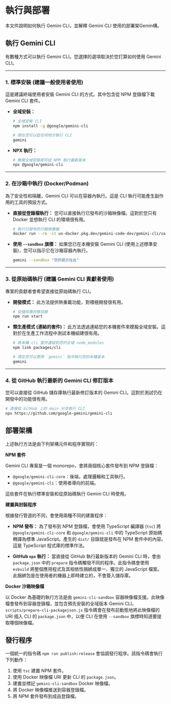 # 執行與部署

本文件說明如何執行 Gemini CLI，並解釋 Gemini CLI 使用的部署架Gemin構。

## 執行 Gemini CLI

有數種方式可以執行 Gemini CLI。您選擇的選項取決於您打算如何使用 Gemini CLI。

---

### 1. 標準安裝 (建議一般使用者使用)

這是建議終端使用者安裝 Gemini CLI 的方式。其中包含從 NPM 登錄檔下載 Gemini CLI 套件。

- **全域安裝：**

  ```bash
  # 全域安裝 CLI
  npm install -g @google/gemini-cli

  # 現在您可以從任何地方執行 CLI
  gemini
  ```

- **NPX 執行：**
  ```bash
  # 無需全域安裝即可從 NPM 執行最新版本
  npx @google/gemini-cli
  ```

---

### 2. 在沙箱中執行 (Docker/Podman)

為了安全性和隔離，Gemini CLI 可以在容器內執行。這是 CLI 執行可能產生副作用的工具的預設方式。

- **直接從登錄檔執行：**
  您可以直接執行已發布的沙箱映像檔。這對於您只有 Docker 並想執行 CLI 的環境很有用。
  ```bash
  # 執行已發布的沙箱映像檔
  docker run --rm -it us-docker.pkg.dev/gemini-code-dev/gemini-cli/sandbox:0.1.1
  ```
- **使用 `--sandbox` 旗標：**
  如果您已在本機安裝 Gemini CLI (使用上述標準安裝)，您可以指示它在沙箱容器內執行。
  ```bash
  gemini --sandbox "您的提示在此"
  ```

---

### 3. 從原始碼執行 (建議 Gemini CLI 貢獻者使用)

專案的貢獻者會希望直接從原始碼執行 CLI。

- **開發模式：**
  此方法提供熱重載功能，對積極開發很有用。
  ```bash
  # 從儲存庫的根目錄
  npm run start
  ```
- **類生產模式 (連結的套件)：**
  此方法透過連結您的本機套件來模擬全域安裝。這對於在生產工作流程中測試本機組建很有用。

  ```bash
  # 將本機 cli 套件連結到您的全域 node_modules
  npm link packages/cli

  # 現在您可以使用 `gemini` 指令執行您的本機版本
  gemini
  ```

---

### 4. 從 GitHub 執行最新的 Gemini CLI 修訂版本

您可以直接從 GitHub 儲存庫執行最新修訂版本的 Gemini CLI。這對於測試仍在開發中的功能很有用。

```bash
# 直接從 GitHub 上的 main 分支執行 CLI
npx https://github.com/google-gemini/gemini-cli
```

## 部署架構

上述執行方法是由下列架構元件和程序實現的：

**NPM 套件**

Gemini CLI 專案是一個 monorepo，會將兩個核心套件發布到 NPM 登錄檔：

- `@google/gemini-cli-core`：後端，處理邏輯和工具執行。
- `@google/gemini-cli`：使用者導向的前端。

這些套件在執行標準安裝和從原始碼執行 Gemini CLI 時使用。

**建置與封裝程序**

根據發行管道的不同，會使用兩種不同的建置程序：

- **NPM 發布：** 為了發布到 NPM 登錄檔，會使用 TypeScript 編譯器 (`tsc`) 將 `@google/gemini-cli-core` 和 `@google/gemini-cli` 中的 TypeScript 原始碼轉譯為標準 JavaScript。產生的 `dist/` 目錄就是發布在 NPM 套件中的內容。這是 TypeScript 程式庫的標準作法。

- **GitHub `npx` 執行：** 當直接從 GitHub 執行最新版本的 Gemini CLI 時，會由 `package.json` 中的 `prepare` 指令碼觸發不同的程序。此指令碼會使用 `esbuild` 將整個應用程式及其相依性捆綁成單一、獨立的 JavaScript 檔案。此捆綁包是在使用者的機器上即時建立的，不會簽入儲存庫。

**Docker 沙箱映像檔**

以 Docker 為基礎的執行方法是由 `gemini-cli-sandbox` 容器映像檔支援。此映像檔會發布到容器登錄檔，並包含預先安裝的全域版本 Gemini CLI。`scripts/prepare-cli-packagejson.js` 指令碼會在發布前動態地將此映像檔的 URI 插入 CLI 的 `package.json` 中，以便 CLI 在使用 `--sandbox` 旗標時知道要提取哪個映像檔。

## 發行程序

一個統一的指令碼 `npm run publish:release` 會協調發行程序。該指令碼會執行下列動作：

1.  使用 `tsc` 建置 NPM 套件。
2.  使用 Docker 映像檔 URI 更新 CLI 的 `package.json`。
3.  建置並標記 `gemini-cli-sandbox` Docker 映像檔。
4.  將 Docker 映像檔推送到容器登錄檔。
5.  將 NPM 套件發布到成品登錄檔。
